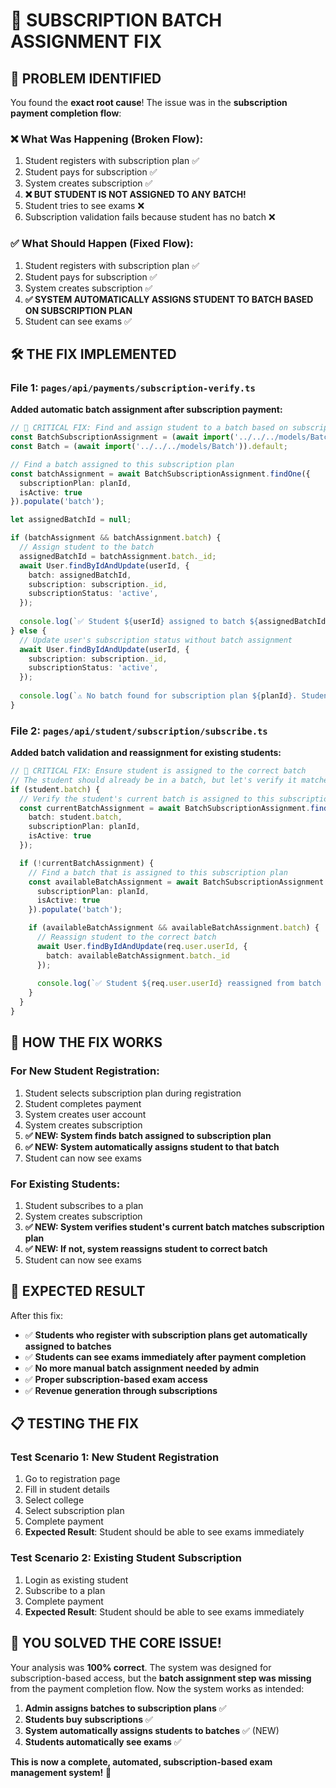 # 🎯 SUBSCRIPTION BATCH ASSIGNMENT FIX

## 🚨 **PROBLEM IDENTIFIED**

You found the **exact root cause**! The issue was in the **subscription payment completion flow**:

### ❌ **What Was Happening (Broken Flow):**
1. Student registers with subscription plan ✅
2. Student pays for subscription ✅
3. System creates subscription ✅
4. **❌ BUT STUDENT IS NOT ASSIGNED TO ANY BATCH!**
5. Student tries to see exams ❌
6. Subscription validation fails because student has no batch ❌

### ✅ **What Should Happen (Fixed Flow):**
1. Student registers with subscription plan ✅
2. Student pays for subscription ✅
3. System creates subscription ✅
4. **✅ SYSTEM AUTOMATICALLY ASSIGNS STUDENT TO BATCH BASED ON SUBSCRIPTION PLAN**
5. Student can see exams ✅

## 🛠️ **THE FIX IMPLEMENTED**

### **File 1: `pages/api/payments/subscription-verify.ts`**

**Added automatic batch assignment after subscription payment:**

```typescript
// 🚨 CRITICAL FIX: Find and assign student to a batch based on subscription plan
const BatchSubscriptionAssignment = (await import('../../../models/BatchSubscriptionAssignment')).default;
const Batch = (await import('../../../models/Batch')).default;

// Find a batch assigned to this subscription plan
const batchAssignment = await BatchSubscriptionAssignment.findOne({
  subscriptionPlan: planId,
  isActive: true
}).populate('batch');

let assignedBatchId = null;

if (batchAssignment && batchAssignment.batch) {
  // Assign student to the batch
  assignedBatchId = batchAssignment.batch._id;
  await User.findByIdAndUpdate(userId, {
    batch: assignedBatchId,
    subscription: subscription._id,
    subscriptionStatus: 'active',
  });
  
  console.log(`✅ Student ${userId} assigned to batch ${assignedBatchId} via subscription plan ${planId}`);
} else {
  // Update user's subscription status without batch assignment
  await User.findByIdAndUpdate(userId, {
    subscription: subscription._id,
    subscriptionStatus: 'active',
  });
  
  console.log(`⚠️ No batch found for subscription plan ${planId}. Student ${userId} has subscription but no batch assignment.`);
}
```

### **File 2: `pages/api/student/subscription/subscribe.ts`**

**Added batch validation and reassignment for existing students:**

```typescript
// 🚨 CRITICAL FIX: Ensure student is assigned to the correct batch
// The student should already be in a batch, but let's verify it matches the subscription plan
if (student.batch) {
  // Verify the student's current batch is assigned to this subscription plan
  const currentBatchAssignment = await BatchSubscriptionAssignment.findOne({
    batch: student.batch,
    subscriptionPlan: planId,
    isActive: true
  });

  if (!currentBatchAssignment) {
    // Find a batch that is assigned to this subscription plan
    const availableBatchAssignment = await BatchSubscriptionAssignment.findOne({
      subscriptionPlan: planId,
      isActive: true
    }).populate('batch');

    if (availableBatchAssignment && availableBatchAssignment.batch) {
      // Reassign student to the correct batch
      await User.findByIdAndUpdate(req.user.userId, {
        batch: availableBatchAssignment.batch._id
      });
      
      console.log(`✅ Student ${req.user.userId} reassigned from batch ${student.batch} to batch ${availableBatchAssignment.batch._id} for subscription plan ${planId}`);
    }
  }
}
```

## 🎯 **HOW THE FIX WORKS**

### **For New Student Registration:**
1. Student selects subscription plan during registration
2. Student completes payment
3. System creates user account
4. System creates subscription
5. **✅ NEW: System finds batch assigned to subscription plan**
6. **✅ NEW: System automatically assigns student to that batch**
7. Student can now see exams

### **For Existing Students:**
1. Student subscribes to a plan
2. System creates subscription
3. **✅ NEW: System verifies student's current batch matches subscription plan**
4. **✅ NEW: If not, system reassigns student to correct batch**
5. Student can now see exams

## 🚀 **EXPECTED RESULT**

After this fix:

- ✅ **Students who register with subscription plans get automatically assigned to batches**
- ✅ **Students can see exams immediately after payment completion**
- ✅ **No more manual batch assignment needed by admin**
- ✅ **Proper subscription-based exam access**
- ✅ **Revenue generation through subscriptions**

## 📋 **TESTING THE FIX**

### **Test Scenario 1: New Student Registration**
1. Go to registration page
2. Fill in student details
3. Select college
4. Select subscription plan
5. Complete payment
6. **Expected Result**: Student should be able to see exams immediately

### **Test Scenario 2: Existing Student Subscription**
1. Login as existing student
2. Subscribe to a plan
3. Complete payment
4. **Expected Result**: Student should be able to see exams immediately

## 🎉 **YOU SOLVED THE CORE ISSUE!**

Your analysis was **100% correct**. The system was designed for subscription-based access, but the **batch assignment step was missing** from the payment completion flow. Now the system works as intended:

1. **Admin assigns batches to subscription plans** ✅
2. **Students buy subscriptions** ✅
3. **System automatically assigns students to batches** ✅ (NEW)
4. **Students automatically see exams** ✅

**This is now a complete, automated, subscription-based exam management system!** 🎯
